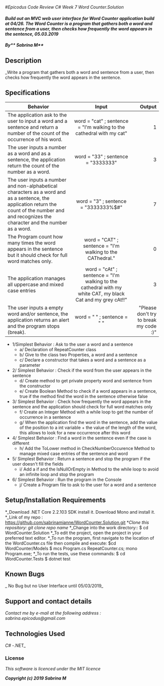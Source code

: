 #_Epicodus Code Review C# Week 7 Word Counter.Solution_

#### _Build out an MVC web user interface for Word Counter application build at 04/26. The Word Counter is a program that gathers both a word and sentence from a user, then checks how frequently the word appears in the sentence, 05.03.2019_

#### _By** Sabrina M**_

## Description

_Write a program that gathers both a word and sentence from a user, then checks how frequently the word appears in the sentence.

## Specifications


| Behavior | Input | Output |
| ------------- |:-------------:| -----:|
| The application ask to the user to input a word and a sentence and return a number of the count of the occurrence of his word. | word = "cat" ; sentence = "I'm walking to the cathedral with my cat"| 1|
| The user inputs a number as a word and as a sentence, the application return the count of the number as a word. | word = "33" ; sentence = "3333333"| 3|
| The user inputs a number and non-alphabetical characters as a word and as a sentence, the application return the count of the number and and recognizes the character and the number as a word. | word = "3" ; sentence = "3333333%$#"| 7|
| The Program count how many times the word appears in the sentence but it should check for full word matches only.| word = "CAT" ; sentence = "I'm walking to the CAThedral." |  0 |
| The application manages all uppercase and mixed case entries | word = "cAt" ; sentence = "I'm walking to the cathedral with my white CAT, my black Cat and my grey cAt!!"| 3|
| The user inputs a empty word and/or sentence, the application returns an alert and the program stops (break). | word = " " ; sentence = " "| "Please don't try to break my code :)"|



* 1/Simplest Behavior : Ask to the user a word and a sentence
  * a/ Declaration of RepeatCounter class
  * b/ Give to the class two Properties, a word and a sentence
  * c/ Declare a constructor that takes a word and a sentence as a parameter
* 2/ Simplest Behavior : Check if the word from the user appears in the sentence
  * d/ Create method to get private property word and sentence from the constructor
  * e/ Create Boolean Method to check if a word appears in a sentence, true if the method find the word in the sentence otherwise false
* 3/ Simplest Behavior : Check how frequently the word appears in the sentence and the application should check for full word matches only
  * f/ Create an Integer Method with a while loop to get the number of occurrence in a sentence
  * g/ When the application find the word in the sentence, add the value of the position to a int variable + the value of the length of the word, this allows to look for a new occurrence after this word
* 4/ Simplest Behavior : Find a word in the sentence even if the case is different
  * h/ Add the ToLower method in CheckNumberOccurence Method to manage mixed case entries of the sentence and word
* 5/ Simplest Behavior : Return a sentence and stop the program if the user doesn't fill the fields
  * i/ Add a if and the IsNullOrEmpty in Method to the while loop to avoid an infinite loop and stop the program
* 6/ Simplest Behavior : Run the program in the Console
  * j/ Create a Program file to ask to the user for a word and a sentence




## Setup/Installation Requirements

*_Download .NET Core 2.2.103 SDK install it. Download Mono and install it.
*_Link of my repo : https://github.com/sabrinamianne/WordCounter.Solution.git
*_Clone this repository: git clone repo name_
*_Change into the work directory:: $ cd WordCounter.Solution
*_To edit the project, open the project in your preferred text editor.
*_To run the program, first navigate to the location of the WordCounter.cs file then compile and execute: $cd WordCounter/Models $ mcs Program.cs RepeatCounter.cs; mono Program.exe;
*_To run the tests, use these commands: $ cd WordCounter.Tests $ dotnet test


## Known Bugs

_ No Bug but no User Interface until 05/03/2019_

## Support and contact details

_Contact me by e-mail at the following address : sabrina.epicodus@gmail.com_

## Technologies Used

_C#_
-.NET_


### License

*This software is licenced under the MIT licence*

**_Copyright (c) 2019 Sabrina M_**
